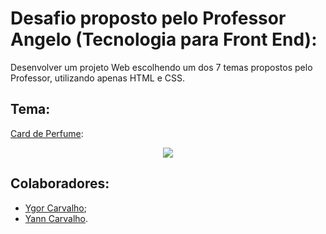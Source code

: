 # Desafio proposto pelo Professor Angelo (Tecnologia para Front End):
Desenvolver um projeto Web escolhendo um dos 7 temas propostos pelo Professor, utilizando apenas HTML e CSS.

## Tema:
[Card de Perfume](https://www.frontendmentor.io/challenges/product-preview-card-component-GO7UmttRfa):
<div align="center">
  <img src="https://res.cloudinary.com/dz209s6jk/image/upload/f_auto,q_auto,w_700/Challenges/d0bm3lh8bp36gyi3jiop.jpg">
</div>

## Colaboradores:
- [Ygor Carvalho](https://github.com/farvillage);<br>
- [Yann Carvalho](https://github.com/yann-carvalho).
